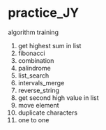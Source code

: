 # practice_JY
algorithm training



1. get highest sum in list
2. fibonacci
3. combination
4. palindrome
5. list_search
6. intervals_merge
7. reverse_string
8. get second high value in list
9. move element
10. duplicate characters
11. one to one